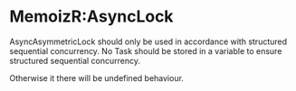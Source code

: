 # MemoizR:AsyncLock

AsyncAsymmetricLock should only be used in accordance with structured sequential concurrency.
No Task should be stored in a variable to ensure structured sequential concurrency.

Otherwise it there will be undefined behaviour.